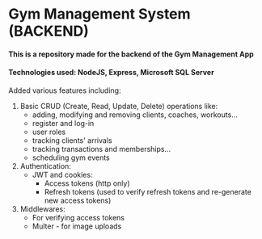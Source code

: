 # Gym Management System (BACKEND)
#### This is a repository made for the backend of the Gym Management App

#### Technologies used: NodeJS, Express, Microsoft SQL Server

Added various features including:
  1. Basic CRUD (Create, Read, Update, Delete) operations like:
      - adding, modifying and removing clients, coaches, workouts...
      - register and log-in
      - user roles
      - tracking clients' arrivals
      - tracking transactions and memberships...
      - scheduling gym events
  2. Authentication:
     - JWT and cookies:
       - Access tokens (http only)
       - Refresh tokens (used to verify refresh tokens and re-generate new access tokens)
  3. Middlewares:
     - For verifying access tokens
     - Multer - for image uploads
  
